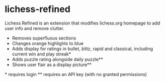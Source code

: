 # lichess-refined

Lichess Refined is an extension that modifies lichess.org homepage to add user info and remove clutter.

- Removes superfluous sections
- Changes orange highlights to blue
- Adds display for ratings in bullet, blitz, rapid and classical, including current win and play streak\*
- Adds puzzle rating alongside daily puzzle\*\*
- Shows user flair as a display picture\*\*

\* requires login
\*\* requires an API key (with no granted permissions)
